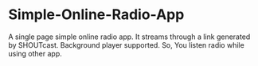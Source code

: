 # Simple-Online-Radio-App
A single page simple online radio app. It streams through a link generated by SHOUTcast. Background player supported. So, You listen radio while using other app.
